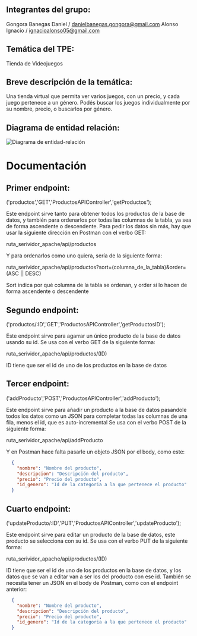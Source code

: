 <h2>Integrantes del grupo:</h2>

Gongora Banegas Daniel / danielbanegas.gongora@gmail.com
Alonso Ignacio / ignacioalonso05@gmail.com
 
<h2>Temática del TPE:</h2>

Tienda de Videojuegos
 
<h2>Breve descripción de la temática:</h2>

Una tienda virtual que permita ver varios juegos, con un precio, y cada juego pertenece a un género. Podés buscar los juegos individualmente por su nombre, precio, o buscarlos por género.
 
<h2>Diagrama de entidad relación:</h2>

![Diagrama de entidad-relación](https://github.com/KhadaGeno/TPE_WEB2_ENTREGA3/assets/143861134/a1c64371-74ef-4620-b5ab-9e0219a1afe7)

<h1>Documentación</h1>

<h2> Primer endpoint: </h2>

('productos','GET','ProductosAPIController','getProductos');

Este endpoint sirve tanto para obtener todos los productos de la base de datos, y también para ordenarlos por todas las columnas de la tabla, ya sea de forma ascendente o descendente.
Para pedir los datos sin más, hay que usar la siguiente dirección en Postman con el verbo GET:

ruta_serividor_apache/api/productos

Y para ordenarlos como uno quiera, sería de la siguiente forma:

ruta_serividor_apache/api/productos?sort=(columna_de_la_tabla)&order=(ASC || DESC)

Sort indica por qué columna de la tabla se ordenan, y order si lo hacen de forma ascendente o descendente

<h2> Segundo endpoint: </h2>

('productos/:ID','GET','ProductosAPIController','getProductosID');

Este endpoint sirve para agarrar un único producto de la base de datos usando su id.
Se usa con el verbo GET de la siguiente forma:

ruta_serividor_apache/api/productos/(ID)

ID tiene que ser el id de uno de los productos en la base de datos

<h2> Tercer endpoint: </h2>

('addProducto','POST','ProductosAPIController','addProducto');

Este endpoint sirve para añadir un  producto a la base de datos pasandole todos los datos como un JSON para completar todas las columnas de una fila, menos el id, que es auto-incremental
Se usa con el verbo POST de la siguiente forma:

ruta_serividor_apache/api/addProducto

Y en Postman hace falta pasarle un objeto JSON por el body, como este:

```json
  {
    "nombre": "Nombre del producto",
    "descripcion": "Descripción del producto",
    "precio": "Precio del producto",
    "id_genero": "Id de la categoria a la que pertenece el producto"
  }
```

<h2> Cuarto endpoint: </h2>

('updateProducto/:ID','PUT','ProductosAPIController','updateProducto');

Este endpoint sirve para editar un producto de la base de datos, este producto se selecciona con su id.
Se usa con el verbo PUT de la siguiente forma:

ruta_serividor_apache/api/productos/(ID)

ID tiene que ser el id de uno de los productos en la base de datos, y los datos que se van a editar van a ser los del producto con ese id.
También se necesita tener un JSON en el body de Postman, como con el endpoint anterior:

```json
  {
    "nombre": "Nombre del producto",
    "descripcion": "Descripción del producto",
    "precio": "Precio del producto",
    "id_genero": "Id de la categoria a la que pertenece el producto"
  }
```
